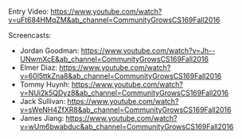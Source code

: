 Entry Video:
https://www.youtube.com/watch?v=uFt684HMqZM&ab_channel=CommunityGrowsCS169Fall2016

Screencasts:
- Jordan Goodman: https://www.youtube.com/watch?v=Jh--UNwmXcE&ab_channel=CommunityGrowsCS169Fall2016
- Elmer Diaz: https://www.youtube.com/watch?v=60l5ttkZna8&ab_channel=CommunityGrowsCS169Fall2016
- Tommy Huynh: https://www.youtube.com/watch?v=NUi2k5QDyz8&ab_channel=CommunityGrowsCS169Fall2016
- Jack Sullivan: https://www.youtube.com/watch?v=sWeNH4ZfXR8&ab_channel=CommunityGrowsCS169Fall2016
- James Jiang: https://www.youtube.com/watch?v=wUm6bwabduc&ab_channel=CommunityGrowsCS169Fall2016
